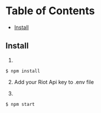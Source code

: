 # Table of Contents

- [Install](#install)

## Install

1. 
```
$ npm install
```

2. Add your Riot Api key to .env file

3. 
```
$ npm start
```
